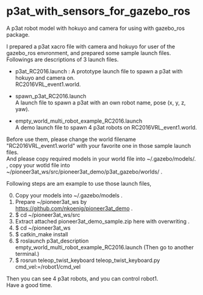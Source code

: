 # p3at_with_sensors_for_gazebo_ros
A p3at robot model with hokuyo and camera for using with gazebo_ros package.  

I prepared a p3at xacro file with camera and hokuyo for user of the gazebo_ros envronment, and prepared some sample launch files.  
Followings are descriptions of 3 launch files.  

 * p3at_RC2016.launch :
   A prototype launch file to spawn a p3at with hokuyo and camera on.  
RC2016VRL_event1.world.  

 * spawn_p3at_RC2016.launch  
   A launch file to spawn a p3at with an own robot name, pose (x, y, z, yaw).  

* empty_world_multi_robot_example_RC2016.launch  
   A demo launch file to spawn 4 p3at robots on RC2016VRL_event1.world.  

Before use them, please change the world filename "RC2016VRL_event1.world" with your favorite one in those sample launch files.  
And please copy required models in your world file into ~/.gazebo/models/. , copy your wotld file into ~/pioneer3at_ws/src/pioneer3at_demo/p3at_gazebo/worlds/ .   

Following steps are am example to use those launch files,  

0. Copy your models into ~/.gazebo/models .  
1. Prepare ~/pioneer3at_ws by https://github.com/nkoenig/pioneer3at_demo .  
2. $ cd ~/pioneer3at_ws/src  
3. Extract attached pioneer3at_demo_sample.zip here with overwriting .  
4. $ cd ~/pioneer3at_ws  
5. $ catkin_make install  
6. $ roslaunch p3at_description empty_world_multi_robot_example_RC2016.launch
(Then go to another terminal.)  
7. $ rosrun teleop_twist_keyboard teleop_twist_keyboard.py 
cmd_vel:=/robot1/cmd_vel

Then you can see 4 p3at robots, and you can control robot1.  
Have a good time.  
